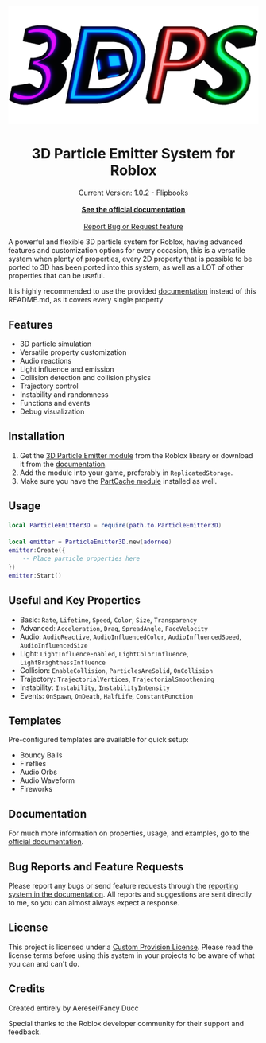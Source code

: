 <p align="center">
  <img src="docs/images/3DPS%20Logo.png" alt="Logo" width="600">
</p>

</a>
<h1 align="center">3D Particle Emitter System for Roblox</h1>
<p align="center">
<a align="center">Current Version: 1.0.2 - Flipbooks</a>
<br/>
<br/>
<a href="https://fancyducc.github.io/3D-Particle-System/getting-started/" target="_blank"><strong>See the official documentation</strong></a>
<br/>
<br/>
<a href="https://fancyducc.github.io/3D-Particle-System/reportbugrequest/" target="_blank">Report Bug or Request feature</a>
</p>
</div>

A powerful and flexible 3D particle system for Roblox, having advanced features and customization options for every occasion, this is a versatile system when plenty of properties, every 2D property that is possible to be ported to 3D has been ported into this system, as well as a LOT of other properties that can be useful.

It is highly recommended to use the provided [documentation](https://fancyducc.github.io/3D-Particle-System/getting-started/) instead of this README.md, as it covers every single property

## Features

- 3D particle simulation
- Versatile property customization
- Audio reactions
- Light influence and emission
- Collision detection and collision physics
- Trajectory control
- Instability and randomness
- Functions and events
- Debug visualization

## Installation

1. Get the [3D Particle Emitter module](https://create.roblox.com/store/asset/89242445503292/ParticleEmitter3D-V102) from the Roblox library or download it from the [documentation](https://fancyducc.github.io/3D-Particle-System/installation/).
2. Add the module into your game, preferably in `ReplicatedStorage`.
3. Make sure you have the [PartCache module](https://devforum.roblox.com/t/objectcache-a-modern-blazing-fast-model-and-part-cache/3104112) installed as well.

## Usage

```lua
local ParticleEmitter3D = require(path.to.ParticleEmitter3D)

local emitter = ParticleEmitter3D.new(adornee)
emitter:Create({
    -- Place particle properties here
})
emitter:Start()
```

## Useful and Key Properties

- Basic: `Rate`, `Lifetime`, `Speed`, `Color`, `Size`, `Transparency`
- Advanced: `Acceleration`, `Drag`, `SpreadAngle`, `FaceVelocity`
- Audio: `AudioReactive`, `AudioInfluencedColor`, `AudioInfluencedSpeed`, `AudioInfluencedSize`
- Light: `LightInfluenceEnabled`, `LightColorInfluence`, `LightBrightnessInfluence`
- Collision: `EnableCollision`, `ParticlesAreSolid`, `OnCollision`
- Trajectory: `TrajectorialVertices`, `TrajectorialSmoothening`
- Instability: `Instability`, `InstabilityIntensity`
- Events: `OnSpawn`, `OnDeath`, `HalfLife`, `ConstantFunction`

## Templates

Pre-configured templates are available for quick setup:

- Bouncy Balls
- Fireflies
- Audio Orbs
- Audio Waveform
- Fireworks

## Documentation

For much more information on properties, usage, and examples, go to the [official documentation](https://fancyducc.github.io/3D-Particle-System/getting-started/).

## Bug Reports and Feature Requests

Please report any bugs or send feature requests through the [reporting system in the documentation](https://github.com/yourusername/3D-Particle-System/issues). All reports and suggestions are sent directly to me, so you can almost always expect a response.

## License

This project is licensed under a [Custom Provision License](https://fancyducc.github.io/3D-Particle-System/customprovisionlicense/). Please read the license terms before using this system in your projects to be aware of what you can and can't do.

## Credits

Created entirely by Aeresei/Fancy Ducc

Special thanks to the Roblox developer community for their support and feedback.
